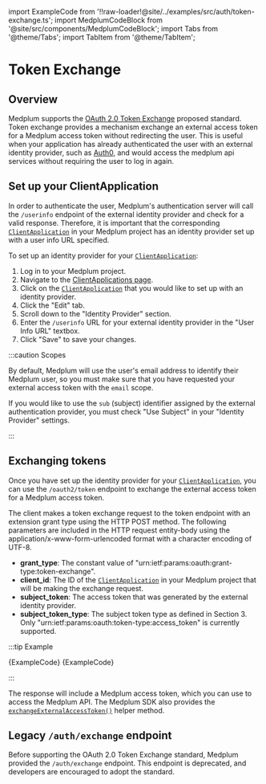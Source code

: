 import ExampleCode from '!!raw-loader!@site/../examples/src/auth/token-exchange.ts';
import MedplumCodeBlock from '@site/src/components/MedplumCodeBlock';
import Tabs from '@theme/Tabs';
import TabItem from '@theme/TabItem';

# Token Exchange

## Overview

Medplum supports the [OAuth 2.0 Token Exchange](https://datatracker.ietf.org/doc/html/rfc8693) proposed standard. Token exchange provides a mechanism exchange an external access token for a Medplum access token without redirecting the user. This is useful when your application has already authenticated the user with an external identity provider, such as [Auth0](https://auth0.com/), and would access the medplum api services without requiring the user to log in again.

## Set up your ClientApplication

In order to authenticate the user, Medplum's authentication server will call the `/userinfo` endpoint of the external identity provider and check for a valid response. Therefore, it is important that the corresponding [`ClientApplication`](https://app.medplum.com/ClientApplication) in your Medplum project has an identity provider set up with a user info URL specified.

To set up an identity provider for your [`ClientApplication`](https://app.medplum.com/ClientApplication):

1. Log in to your Medplum project.
1. Navigate to the [ClientApplications page](https://app.medplum.com/ClientApplication).
1. Click on the [`ClientApplication`](https://app.medplum.com/ClientApplication) that you would like to set up with an identity provider.
1. Click the "Edit" tab.
1. Scroll down to the "Identity Provider" section.
1. Enter the `/userinfo` URL for your external identity provider in the "User Info URL" textbox.
1. Click "Save" to save your changes.

:::caution Scopes

By default, Medplum will use the user's email address to identify their Medplum user, so you must make sure that you have requested your external access token with the `email` scope.

If you would like to use the `sub` (subject) identifier assigned by the external authentication provider, you must check "Use Subject" in your "Identity Provider" settings.

:::

## Exchanging tokens

Once you have set up the identity provider for your [`ClientApplication`](https://app.medplum.com/ClientApplication), you can use the `/oauth2/token` endpoint to exchange the external access token for a Medplum access token.

The client makes a token exchange request to the token endpoint with an extension grant type using the HTTP POST method. The following parameters are included in the HTTP request entity-body using the application/x-www-form-urlencoded format with a character encoding of UTF-8.

- **grant_type**: The constant value of "urn:ietf:params:oauth:grant-type:token-exchange".
- **client_id**: The ID of the [`ClientApplication`](https://app.medplum.com/ClientApplication) in your Medplum project that will be making the exchange request.
- **subject_token**: The access token that was generated by the external identity provider.
- **subject_token_type**: The subject token type as defined in Section 3. Only "urn:ietf:params:oauth:token-type:access_token" is currently supported.

:::tip Example

<Tabs groupId="language">
  <TabItem value="ts" label="Typescript">
    <MedplumCodeBlock language="ts" selectBlocks="tokenExchange">
      {ExampleCode}
    </MedplumCodeBlock>
  </TabItem>
  <TabItem value="curl" label="cURL">
    <MedplumCodeBlock language="bash" selectBlocks="tokenExchangeCurl">
      {ExampleCode}
    </MedplumCodeBlock>
  </TabItem>
</Tabs>

:::

The response will include a Medplum access token, which you can use to access the Medplum API. The Medplum SDK also provides the [`exchangeExternalAccessToken()`](/docs/sdk/classes/MedplumClient#exchangeexternalaccesstoken) helper method.

## Legacy `/auth/exchange` endpoint

Before supporting the OAuth 2.0 Token Exchange standard, Medplum provided the `/auth/exchange` endpoint. This endpoint is deprecated, and developers are encouraged to adopt the standard.
